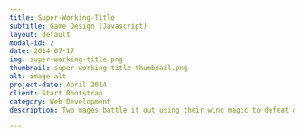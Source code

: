 ```yaml
---
title: Super-Working-Title
subtitle: Game Design (Javascript)
layout: default
modal-id: 2
date: 2014-07-17
img: super-working-title.png
thumbnail: super-working-title-thumbnail.png
alt: image-alt
project-date: April 2014
client: Start Bootstrap
category: Web Development
description: Two mages battle it out using their wind magic to defeat one another.

---
```

